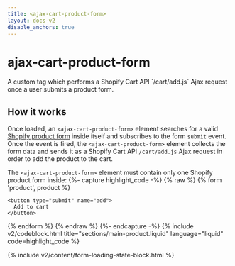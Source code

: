 ```yaml
---
title: <ajax-cart-product-form>
layout: docs-v2
disable_anchors: true
---
```


# ajax-cart-product-form

<p class="lead" markdown="1">
A custom tag which performs a Shopify Cart API `/cart/add.js` Ajax request once a user submits a product form. 
</p>

## How it works
Once loaded, an `<ajax-cart-product-form>` element searches for 
a valid [Shopify product form](https://shopify.dev/docs/themes/architecture/templates/product#the-product-form) inside itself
and subscribes to the form `submit` event. Once the event is fired, the `<ajax-cart-product-form>` element
collects the form data and sends it as a Shopify Cart API `/cart/add.js` Ajax request in order to add the product to the cart.

The `<ajax-cart-product-form>` element must contain only one Shopify product form inside:
{%- capture highlight_code -%}
{% raw %}
<ajax-cart-product-form>
  {% form 'product', product %}
    <!-- form content -->
  
    <button type="submit" name="add">
      Add to cart
    </button>
  {% endform %}
</ajax-cart-product-form>
{% endraw %}
{%- endcapture -%}
{% include v2/codeblock.html title="sections/main-product.liquid" language="liquid" code=highlight_code %}

{% include v2/content/form-loading-state-block.html %}